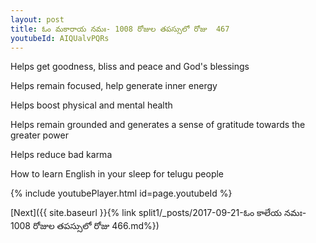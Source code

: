 ```yaml
---
layout: post
title: ఓం మకారాయ నమః- 1008 రోజుల తపస్సులో రోజు  467
youtubeId: AIQUalvPQRs
---
```

 
 
Helps get goodness, bliss and peace and God's blessings
 
Helps remain focused, help generate inner energy 
 
Helps boost physical and mental health 
 
Helps remain grounded and generates a sense of gratitude towards the greater power 
 
Helps reduce bad karma
 
How to learn English in your sleep for telugu people
 
 
 
 


{% include youtubePlayer.html id=page.youtubeId %}
 
[Next]({{ site.baseurl }}{% link split1/_posts/2017-09-21-ఓం కాలేయ నమః- 1008 రోజుల తపస్సులో రోజు  466.md%})
 
